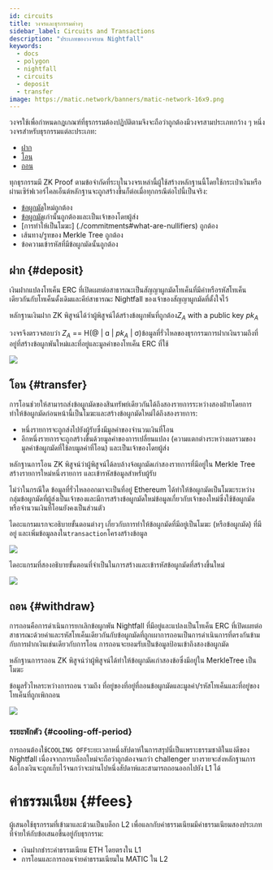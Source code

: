 ```yaml
---
id: circuits
title: วงจรและธุรกรรมต่างๆ
sidebar_label: Circuits and Transactions
description: "ประเภทของวงจรบน Nightfall"
keywords:
  - docs
  - polygon
  - nightfall
  - circuits
  - deposit
  - transfer
image: https://matic.network/banners/matic-network-16x9.png
---
```


วงจรใช้เพื่อกำหนดกฎเกณฑ์ที่ธุรกรรมต้องปฏิบัติตามจึงจะถือว่าถูกต้องมีวงจรสามประเภทกว้าง ๆ หนึ่งวงจรสำหรับธุรกรรมแต่ละประเภท:

- [ฝาก](#deposit)
- [โอน](#transfer)
- [ถอน](#withdraw)

ทุกธุรกรรมมี ZK Proof ตามข้อจำกัดที่ระบุในวงจรเหล่านี้ผู้ใช้สร้างหลักฐานนี้โดยใช้กระเป๋าเงินหรือผ่านเซิร์ฟเวอร์ไคลเอ็นต์หลักฐานจะถูกสร้างขึ้นก็ต่อเมื่อทุกกรณีต่อไปนี้เป็นจริง:

- [ข้อผูกมัด](./commitments#what-are-commitments)ใหม่ถูกต้อง
- [ข้อผูกมัด](./commitments#what-are-commitments)เก่านั้นถูกต้องและเป็นเจ้าของโดยผู้ส่ง
- [การทำให้เป็นโมฆะ] (./commitments#what-are-nullifiers) ถูกต้อง
- เส้นทาง/รูทของ Merkle Tree ถูกต้อง
- ข้อความเข้ารหัสที่มีข้อผูกมัดนั้นถูกต้อง


## ฝาก {#deposit}
เงินฝากแปลงโทเค็น ERC ที่เปิดเผยต่อสาธารณะเป็นสัญญาผูกมัดโทเค็นที่มีค่าหรือรหัสโทเค็นเดียวกันกับโทเค็นดั้งเดิมและคีย์สาธารณะ Nightfall ของเจ้าของสัญญาผูกมัดที่ตั้งใจไว้

หลักฐานเงินฝาก ZK พิสูจน์ได้ว่าผู้พิสูจน์ได้สร้างข้อผูกพันที่ถูกต้อง$Z_A$ with a public key $pk_A$

วงจรจึงตรวจสอบว่า $Z_A$ == H(@ | ɑ | $pk_A$ | σ)ข้อมูลที่รั่วไหลของธุรกรรมการฝากเงินรวมถึงที่อยู่ที่สร้างข้อผูกพันใหม่และที่อยู่และมูลค่าของโทเค็น ERC ที่ใช้

![](../imgs/deposit.png)

## โอน {#transfer}
การโอนช่วยให้สามารถส่งข้อผูกมัดของสินทรัพย์เดียวกันได้ถึงสองรายการระหว่างสองฝ่ายโดยการทำให้ข้อผูกมัดก่อนหน้านี้เป็นโมฆะและสร้างข้อผูกมัดใหม่ได้ถึงสองรายการ:
- หนึ่งรายการจะถูกส่งไปยังผู้รับซึ่งมีมูลค่าของจำนวนเงินที่โอน
- อีกหนึ่งรายการจะถูกสร้างขึ้นด้วยมูลค่าของการเปลี่ยนแปลง (ความแตกต่างระหว่างผลรวมของมูลค่าข้อผูกมัดที่ใช้ลบมูลค่าที่โอน) และเป็นเจ้าของโดยผู้ส่ง

หลักฐานการโอน ZK พิสูจน์ว่าผู้พิสูจน์ได้ลบล้างจ้อผูกมัดเก่าสองรายการที่มีอยู่ใน Merkle Tree สร้างรายการใหม่หนึ่งรายการ และเข้ารหัสข้อมูลสำหรับผู้รับ

ไม่ว่าในกรณีใด ข้อมูลที่รั่วไหลออกมาจะเป็นที่อยู่ Ethereum ได้ทำให้ข้อผูกมัดเป็นโมฆะระหว่างกลุ่มข้อผูกมัดที่ผู้ส่งเป็นเจ้าของและมีการสร้างข้อผูกมัดใหม่ข้อมูลเกี่ยวกับเจ้าของใหม่ซึ่งใช้ข้อผูกมัดหรือจำนวนเงินที่โอนยังคงเป็นส่วนตัว

ไดอะแกรมแรกจะอธิบายขั้นตอนต่างๆ เกี่ยวกับการทำให้ข้อผูกมัดที่มีอยู่เป็นโมฆะ (หรือข้อผูกมัด) ที่มีอยู่ และเพิ่มข้อมูลลงใน`transaction`โครงสร้างข้อมูล

![](../imgs/transfer_a.png)

ไดอะแกรมที่สองอธิบายขั้นตอนที่จำเป็นในการสร้างและเข้ารหัสข้อผูกมัดที่สร้างขึ้นใหม่

![](../imgs/transfer_b.png)

## ถอน {#withdraw}
การถอนคือการดำเนินการยกเลิกข้อผูกพัน Nightfall ที่มีอยู่และแปลงเป็นโทเค็น ERC ที่เปิดเผยต่อสาธารณะด้วยค่าและรหัสโทเค็นเดียวกันกับข้อผูกมัดที่ถูกเผาการถอนเป็นการดำเนินการที่ตรงกันข้ามกับการฝากเงินเช่นเดียวกับการโอน การถอนจะยอมรับเป็นข้อมูลป้อนเข้าถึงสองข้อผูกมัด

หลักฐานการรถอน ZK พิสูจน์ว่าผู้พิสูจน์ได้ทำให้ข้อผูกมัดเก่าสองข้อซึ่งมีอยู่ใน MerkleTree เป็นโมฆะ

ข้อมูลรั่วไหลระหว่างการถอน รวมถึง ที่อยู่ของที่อยู่ที่ถอนข้อผูกมัดและมูลค่า/รหัสโทเค็นและที่อยู่ของโทเค็นที่ถูกเพิกถอน

![](../imgs/withdraw.png)

### ระยะพักตัว {#cooling-off-period}

การถอนต้องใช้`COOLING OFF`ระยะเวลาหนึ่งสัปดาห์ในการสรุปนี่เป็นเพราะธรรมชาติในแง่ดีของ Nightfall เนื่องจากการบล็อกใหม่จะถือว่าถูกต้องจนกว่า challenger บางรายจะส่งหลักฐานการฉ้อโกงเงินจะถูกเก็บไว้จนกว่าจะผ่านไปหนึ่งสัปดาห์และสามารถถอนออกไปยัง L1 ได้

# ค่าธรรมเนียม {#fees}

ผู้เสนอใช้ธุรกรรมที่เข้ามาและม้วนเป็นบล็อก L2 เพื่อแลกกับค่าธรรมเนียมมีค่าธรรมเนียมสองประเภทที่จ่ายให้กับข้อเสนอขึ้นอยู่กับธุรกรรม:
- เงินฝากชำระค่าธรรมเนียม ETH โดยตรงใน L1
- การโอนและการถอนจ่ายค่าธรรมเนียมใน MATIC ใน L2
